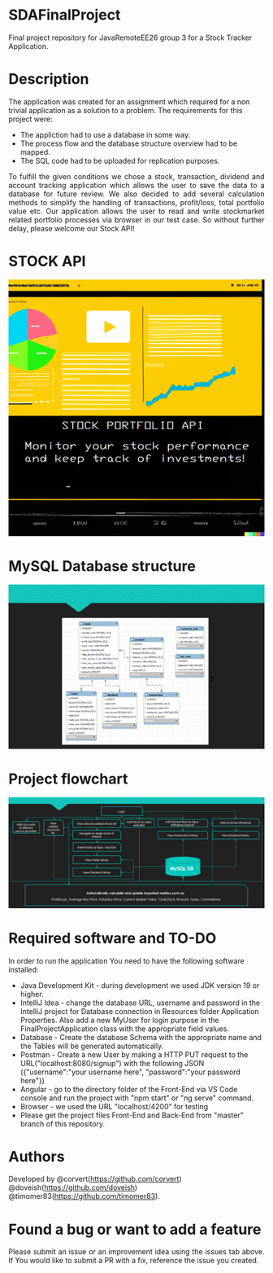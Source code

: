 # SDAFinalProject
Final project repository for JavaRemoteEE26 group 3 for a Stock Tracker Application.
# Description
The application was created for an assignment which required for a non trivial application as a solution to a problem.
The requirements for this project were:
* The appliction had to use a database in some way. 
* The process flow and the database structure overview had to be mapped.
* The SQL code had to be uploaded for replication purposes.
<p align="justify"> 
To fulfill the given conditions we chose a stock, transaction, dividend and account tracking application which 
allows the user to save the data to a database for future review. We also decided to add several calculation 
methods to simplify the handling of transactions, profit/loss, total portfolio value etc. Our application allows the user to read and write 
stockmarket related portfolio processes via browser in our test case. So without further delay,
please welcome our Stock API!
</p>

# STOCK API

![Front](https://github.com/doveish/SDAFinalProject/blob/4afb8f2065f77fb1c4c68c1b1afd6d31ad75f359/Images/Front.png)

# MySQL Database structure
![Database](https://github.com/doveish/SDAFinalProject/blob/e0c51479b3d80d2fc26829bc704f2cd4e42bdd4b/Images/Database%20C.png)

# Project flowchart
![Flowchart](https://github.com/doveish/SDAFinalProject/blob/a99e7c85ce5033cfe7f298769536a3a3dbae100e/Images/Flowchart.png)

# Required software and TO-DO
In order to run the application You need to have the following software installed:
* Java Development Kit - during development we used JDK version 19 or higher.
* IntelliJ Idea - change the database URL, username and password in the IntelliJ project for Database connection in Resources folder Application Properties.
  Also add a new MyUser for login purpose in the FinalProjectApplication class with the appropriate field values.
* Database - Create the database Schema with the appropriate name and the Tables will be generated automatically.
* Postman - Create a new User by making a HTTP PUT request to the URL("localhost:8080/signup")
  with the following JSON ({"username":"your username here", "password":"your password here"}) 
* Angular - go to the directory folder of the Front-End via VS Code console and run the project with "npm start" or "ng serve" command.
* Browser - we used the URL "localhost/4200" for testing
* Please get the project files Front-End and Back-End from "master" branch of this repository.


# Authors
Developed by @corvert(https://github.com/corvert) @doveish(https://github.com/doveish) @timomer83(https://github.com/timomer83).

# Found a bug or want to add a feature
<p align="justify"> 
Please submit an issue or an improvement idea using the issues tab above. 
If You would like to submit a PR with a fix, reference the issue you created.
</p>
